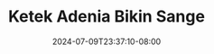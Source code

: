 --- 
title: "Ketek Adenia Bikin Sange"
description: "streaming bokep Ketek Adenia Bikin Sange durasi panjang   new"
date: 2024-07-09T23:37:10-08:00
file_code: "sbirav8yd9vl"
draft: false
cover: "s04arb0m3rycvmli.jpg"
tags: ["Ketek", "Adenia", "Bikin", "Sange", "bokep-indo", "bokep-viral", "bokep-ig"]
length: 14
fld_id: "1483427"
foldername: "Adenia"
categories: ["Adenia"]
views: 0
---